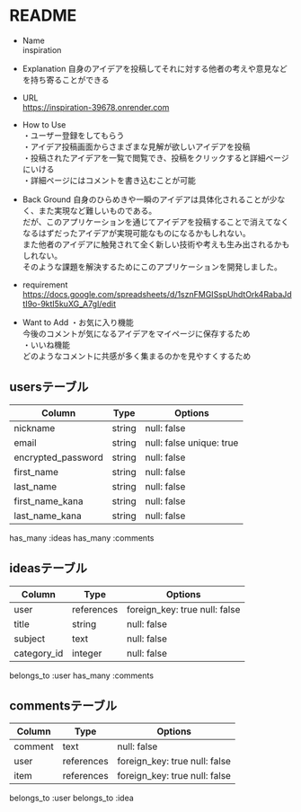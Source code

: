 # README

* Name  
  inspiration


* Explanation
  自身のアイデアを投稿してそれに対する他者の考えや意見などを持ち寄ることができる


* URL  
  https://inspiration-39678.onrender.com


* How to Use  
  ・ユーザー登録をしてもらう  
  ・アイデア投稿画面からさまざまな見解が欲しいアイデアを投稿  
  ・投稿されたアイデアを一覧で閲覧でき、投稿をクリックすると詳細ページにいける  
  ・詳細ページにはコメントを書き込むことが可能


* Back Ground
  自身のひらめきや一瞬のアイデアは具体化されることが少なく、また実現など難しいものである。  
  だが、このアプリケーションを通じてアイデアを投稿することで消えてなくなるはずだったアイデアが実現可能なものになるかもしれない。  
  また他者のアイデアに触発されて全く新しい技術や考えも生み出されるかもしれない。  
  そのような課題を解決するためにこのアプリケーションを開発しました。


* requirement
  https://docs.google.com/spreadsheets/d/1sznFMGISspUhdtOrk4RabaJdtI9o-9ktI5kuXG_A7gI/edit


* Want to Add
  ・お気に入り機能  
    今後のコメントが気になるアイデアをマイページに保存するため  
  ・いいね機能  
    どのようなコメントに共感が多く集まるのかを見やすくするため

## usersテーブル
|Column             |Type       |Options                  |
|-------------------|-----------|-------------------------|
|nickname           |string     |null: false              |
|email              |string     |null: false unique: true |
|encrypted_password |string     |null: false              |
|first_name         |string     |null: false              |
|last_name          |string     |null: false              |
|first_name_kana    |string     |null: false              |
|last_name_kana     |string     |null: false              |
has_many :ideas
has_many :comments

## ideasテーブル
|Column             |Type       |Options                  |
|-------------------|-----------|-------------------------|
|user               |references |foreign_key: true null: false |
|title              |string     |null: false              |
|subject            |text       |null: false              |
|category_id        |integer    |null: false              |
belongs_to :user
has_many :comments

## commentsテーブル
|Column             |Type       |Options                   |
|-------------------|-----------|--------------------------|
|comment            |text       |null: false               |
|user               |references |foreign_key: true null: false |
|item               |references |foreign_key: true null: false |
belongs_to :user
belongs_to :idea
